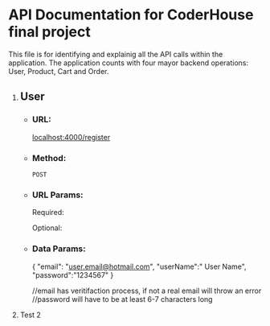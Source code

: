 # API Documentation for CoderHouse final project

This file is for identifying and explainig all the API calls within the application.
The application counts with four mayor backend operations: User, Product, Cart and Order.

1.  ## User

    -   ### URL:

        <localhost:4000/register>

    -   ### Method:

        `POST`

    -   ### URL Params:

        Required:

        Optional:

    -   ### Data Params:

        {
        "email": "user.email@hotmail.com",
        "userName":" User Name",
        "password":"1234567"
        }

        //email has veritifaction process, if not a real email will throw an error
        //password will have to be at least 6-7 characters long

2.  Test 2
